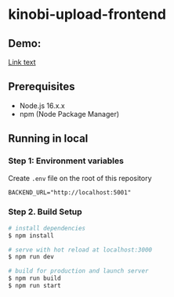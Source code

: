 # kinobi-upload-frontend

## Demo:

[Link text](https://main--keen-biscuit-de8c31.netlify.app/)

## Prerequisites

- Node.js 16.x.x
- npm (Node Package Manager)

## Running in local

### Step 1: Environment variables

Create `.env` file on the root of this repository

```
BACKEND_URL="http://localhost:5001"
```

### Step 2. Build Setup

```bash
# install dependencies
$ npm install

# serve with hot reload at localhost:3000
$ npm run dev

# build for production and launch server
$ npm run build
$ npm run start

```
